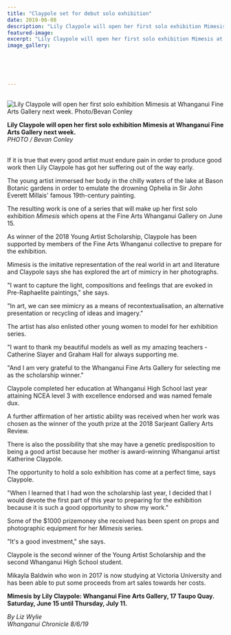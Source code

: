 ```yaml
---
title: "Claypole set for debut solo exhibition"
date: 2019-06-08
description: "Lily Claypole will open her first solo exhibition Mimesis at Whanganui Fine Arts Gallery next week..."
featured-image: 
excerpt: "Lily Claypole will open her first solo exhibition Mimesis at Whanganui Fine Arts Gallery next week."
image_gallery:
	
	
	
	
	
---
```


<p>&nbsp;<img src="https://www.nzherald.co.nz/resizer/E2ScloC_ZAe75gcYqSZwiJwdH78=/620x349/smart/filters:quality(70)/arc-anglerfish-syd-prod-nzme.s3.amazonaws.com/public/GVUZW6D72BDHNCDXPMK5JF5J7A.jpg" alt="Lily Claypole will open her first solo exhibition Mimesis at Whanganui Fine Arts Gallery next week. Photo/Bevan Conley" /></p>
<p><span><strong>Lily Claypole will open her first solo exhibition Mimesis at Whanganui Fine Arts Gallery next week.</strong> <br /><em>PHOTO / Bevan Conley</em></span></p>
<p><br />If it is true that every good artist must endure pain in order to produce good work then Lily Claypole has got her suffering out of the way early.</p>
<p>The young artist immersed her body in the chilly waters of the lake at Bason Botanic gardens in order to emulate the drowning Ophelia in Sir John Everett Millais' famous 19th-century painting.</p>
<p>The resulting work is one of a series that will make up her first solo exhibition&nbsp;<em>Mimesis</em>&nbsp;which opens at the Fine Arts Whanganui Gallery on June 15.</p>
<p>As winner of the 2018 Young Artist Scholarship, Claypole has been supported by members of the Fine Arts Whanganui collective to prepare for the exhibition.</p>
<p>Mimesis is the imitative representation of the real world in art and literature and Claypole says she has explored the art of mimicry in her photographs.</p>
<p>"I want to capture the light, compositions and feelings that are evoked in Pre-Raphaelite paintings," she says.</p>
<p>"In art, we can see mimicry as a means of recontextualisation, an alternative presentation or recycling of ideas and imagery."</p>
<p>The artist has also enlisted other young women to model for her exhibition series.</p>
<p>"I want to thank my beautiful models as well as my amazing teachers - Catherine Slayer and Graham Hall for always supporting me.</p>
<p>"And I am very grateful to the Whanganui Fine Arts Gallery for selecting me as the scholarship winner."</p>
<p>Claypole completed her education at Whanganui High School last year attaining NCEA level 3 with excellence endorsed and was named female dux.</p>
<p>A further affirmation of her artistic ability was received when her work was chosen as the winner of the youth prize at the 2018 Sarjeant Gallery Arts Review.</p>
<p>There is also the possibility that she may have a genetic predisposition to being a good artist because her mother is award-winning Whanganui artist Katherine Claypole.</p>
<p>The opportunity to hold a solo exhibition has come at a perfect time, says Claypole.</p>
<p>"When I learned that I had won the scholarship last year, I decided that I would devote the first part of this year to preparing for the exhibition because it is such a good opportunity to show my work."</p>
<p>Some of the $1000 prizemoney she received has been spent on props and photographic equipment for her&nbsp;<em>Mimesis</em>&nbsp;series.</p>
<div class="element element-rawhtml ">
<p>"It's a good investment," she says.</p>
<p>Claypole is the second winner of the Young Artist Scholarship and the second Whanganui High School student.</p>
</div>
<p>Mikayla Baldwin who won in 2017 is now studying at Victoria University and has been able to put some proceeds from art sales towards her costs.</p>
<p><strong>Mimesis by Lily Claypole: Whanganui Fine Arts Gallery, 17 Taupo Quay. Saturday, June 15 until Thursday, July 11.</strong></p>
<p><span><em>By Liz Wylie<br />Whanganui Chronicle 8/6/19</em></span></p>

